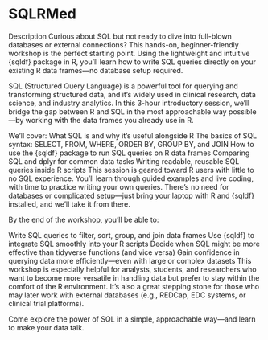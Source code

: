 # SQLRMed
Description
Curious about SQL but not ready to dive into full-blown databases or external connections? This hands-on, beginner-friendly workshop is the perfect starting point. Using the lightweight and intuitive {sqldf} package in R, you’ll learn how to write SQL queries directly on your existing R data frames—no database setup required.

SQL (Structured Query Language) is a powerful tool for querying and transforming structured data, and it’s widely used in clinical research, data science, and industry analytics. In this 3-hour introductory session, we’ll bridge the gap between R and SQL in the most approachable way possible—by working with the data frames you already use in R.

We’ll cover:
What SQL is and why it’s useful alongside R
The basics of SQL syntax: SELECT, FROM, WHERE, ORDER BY, GROUP BY, and JOIN
How to use the {sqldf} package to run SQL queries on R data frames
Comparing SQL and dplyr for common data tasks
Writing readable, reusable SQL queries inside R scripts
This session is geared toward R users with little to no SQL experience. You’ll learn through guided examples and live coding, with time to practice writing your own queries. There’s no need for databases or complicated setup—just bring your laptop with R and {sqldf} installed, and we’ll take it from there.

By the end of the workshop, you’ll be able to:

Write SQL queries to filter, sort, group, and join data frames
Use {sqldf} to integrate SQL smoothly into your R scripts
Decide when SQL might be more effective than tidyverse functions (and vice versa)
Gain confidence in querying data more efficiently—even with large or complex datasets
This workshop is especially helpful for analysts, students, and researchers who want to become more versatile in handling data but prefer to stay within the comfort of the R environment. It’s also a great stepping stone for those who may later work with external databases (e.g., REDCap, EDC systems, or clinical trial platforms).

Come explore the power of SQL in a simple, approachable way—and learn to make your data talk.
